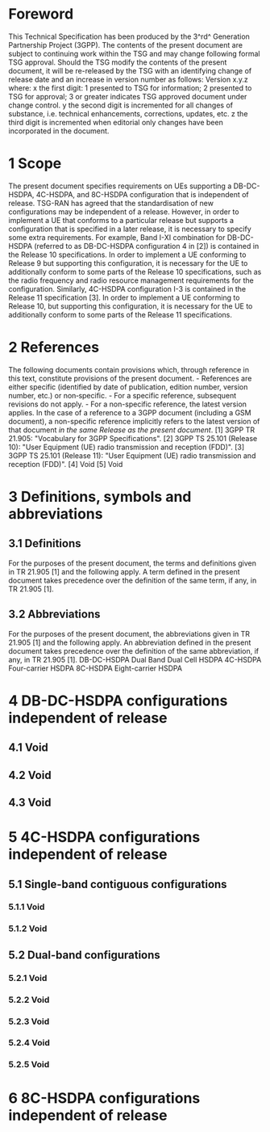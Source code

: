 # Foreword
This Technical Specification has been produced by the 3^rd^ Generation
Partnership Project (3GPP).
The contents of the present document are subject to continuing work within the
TSG and may change following formal TSG approval. Should the TSG modify the
contents of the present document, it will be re-released by the TSG with an
identifying change of release date and an increase in version number as
follows:
Version x.y.z
where:
x the first digit:
1 presented to TSG for information;
2 presented to TSG for approval;
3 or greater indicates TSG approved document under change control.
y the second digit is incremented for all changes of substance, i.e. technical
enhancements, corrections, updates, etc.
z the third digit is incremented when editorial only changes have been
incorporated in the document.
# 1 Scope
The present document specifies requirements on UEs supporting a DB-DC-HSDPA,
4C-HSDPA, and 8C-HSDPA configuration that is independent of release. TSG-RAN
has agreed that the standardisation of new configurations may be independent
of a release. However, in order to implement a UE that conforms to a
particular release but supports a configuration that is specified in a later
release, it is necessary to specify some extra requirements.
For example, Band I-XI combination for DB-DC-HSDPA (referred to as DB-DC-HSDPA
configuration 4 in [2]) is contained in the Release 10 specifications. In
order to implement a UE conforming to Release 9 but supporting this
configuration, it is necessary for the UE to additionally conform to some
parts of the Release 10 specifications, such as the radio frequency and radio
resource management requirements for the configuration.
Similarly, 4C-HSDPA configuration I-3 is contained in the Release 11
specification [3]. In order to implement a UE conforming to Release 10, but
supporting this configuration, it is necessary for the UE to additionally
conform to some parts of the Release 11 specifications.
# 2 References
The following documents contain provisions which, through reference in this
text, constitute provisions of the present document.
\- References are either specific (identified by date of publication, edition
number, version number, etc.) or non‑specific.
\- For a specific reference, subsequent revisions do not apply.
\- For a non-specific reference, the latest version applies. In the case of a
reference to a 3GPP document (including a GSM document), a non-specific
reference implicitly refers to the latest version of that document _in the
same Release as the present document_.
[1] 3GPP TR 21.905: \"Vocabulary for 3GPP Specifications\".
[2] 3GPP TS 25.101 (Release 10): \"User Equipment (UE) radio transmission and
reception (FDD)\".
[3] 3GPP TS 25.101 (Release 11): \"User Equipment (UE) radio transmission and
reception (FDD)\".
[4] Void
[5] Void
# 3 Definitions, symbols and abbreviations
## 3.1 Definitions
For the purposes of the present document, the terms and definitions given in
TR 21.905 [1] and the following apply. A term defined in the present document
takes precedence over the definition of the same term, if any, in TR 21.905
[1].
## 3.2 Abbreviations
For the purposes of the present document, the abbreviations given in TR 21.905
[1] and the following apply. An abbreviation defined in the present document
takes precedence over the definition of the same abbreviation, if any, in TR
21.905 [1].
DB-DC-HSDPA Dual Band Dual Cell HSDPA
4C-HSDPA Four-carrier HSDPA
8C-HSDPA Eight-carrier HSDPA
# 4 DB-DC-HSDPA configurations independent of release
## 4.1 Void
## 4.2 Void
## 4.3 Void
# 5 4C-HSDPA configurations independent of release
## 5.1 Single-band contiguous configurations
### 5.1.1 Void
### 5.1.2 Void
## 5.2 Dual-band configurations
### 5.2.1 Void
### 5.2.2 Void
### 5.2.3 Void
### 5.2.4 Void
### 5.2.5 Void
# 6 8C-HSDPA configurations independent of release
#